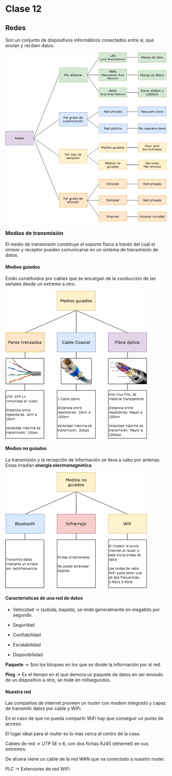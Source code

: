 # Clase 12

## Redes

Son un conjunto de dispositivos informáticos conectados entre si, que envían y reciben datos.

![categoría de redes](redes_categoria.png)

### Medios de transmisión

El medio de transmisión constituye el soporte físico a través del cual el emisor y receptor pueden comunicarse en un sistema de transmisión de datos.

#### Medios guiados

Están constituidos por cables que se encargan de la conducción de las señales desde un extremo a otro.

![medios guiados](medios_guiados.png)

#### Medios no guiados

La transmisión y la recepción de información se lleva a cabo por antenas. Estas irradian **energía electromagnética**.

![medios no guiados](medios_no_guiados.png)

#### Caracteristicas de una **red de datos**

- Velocidad -> (subida, bajada), se mide generalmente en megabits por segundo.

- Seguridad

- Confiabilidad

- Escalabilidad

- Disponibilidad

**Paquete** -> Son los bloques en los que se divide la información por al red.

**Ping** -> Es el tiempo en el que demora un paquete de datos en ser enviado de un dispositivo a otro, se mide en milisegundos.

#### Nuestra red

Las compañías de internet proveen un router con modem integrado y capaz de transmitir datos por cable y WiFi. 

En el caso de que no pueda compartir WiFi hay que conseguir un punto de acceso.

El lugar ideal para el router es lo más cerca al centro de la casa.

Cables de red -> UTP 5E o 6, con dos fichas RJ45 (ethernet) en sus extremos.

De afuera viene un cable de la red WAN que va conectado a nuestro router.

PLC -> Extensores de red WiFi.